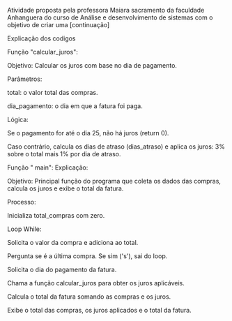 Atividade proposta pela professora Maiara sacramento da faculdade Anhanguera do curso de Análise e desenvolvimento de sistemas com o objetivo de criar uma [continuação]
  
  
  Explicação dos codigos

  Função "calcular_juros":

Objetivo: Calcular os juros com base no dia de pagamento.

  Parâmetros:

total: o valor total das compras.

dia_pagamento: o dia em que a fatura foi paga.

  Lógica:

Se o pagamento for até o dia 25, não há juros (return 0).

Caso contrário, calcula os dias de atraso (dias_atraso) e aplica os juros: 3% sobre o total mais 1% por dia de atraso.


  Função " main":
  Explicação:

Objetivo: Principal função do programa que coleta os dados das compras, calcula os juros e exibe o total da fatura.

  Processo:

Inicializa total_compras com zero.

  Loop While:

Solicita o valor da compra e adiciona ao total.

Pergunta se é a última compra. Se sim ('s'), sai do loop.

Solicita o dia do pagamento da fatura.

Chama a função calcular_juros para obter os juros aplicáveis.

Calcula o total da fatura somando as compras e os juros.

Exibe o total das compras, os juros aplicados e o total da fatura.
